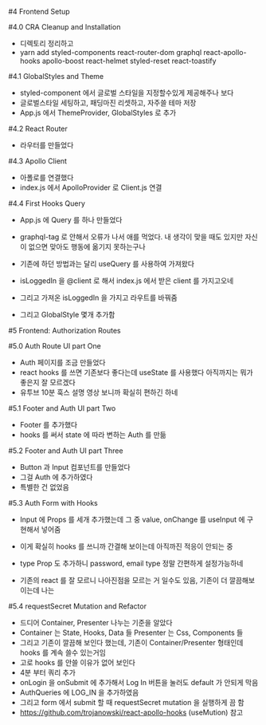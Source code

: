 #4 Frontend Setup

#4.0 CRA Cleanup and Installation

- 디렉토리 정리하고
- yarn add styled-components react-router-dom graphql react-apollo-hooks apollo-boost react-helmet styled-reset react-toastify

#4.1 GlobalStyles and Theme

- styled-component 에서 글로벌 스타일을 지정할수있게 제공해주나 보다
- 글로벌스타일 세팅하고, 패딩마진 리셋하고, 자주쓸 테마 저장
- App.js 에서 ThemeProvider, GlobalStyles 로 추가

#4.2 React Router

- 라우터를 만들었다

#4.3 Apollo Client

- 아폴로를 연결했다
- index.js 에서 ApolloProvider 로 Client.js 연결

#4.4 First Hooks Query

- App.js 에 Query 를 하나 만들었다
- graphql-tag 로 안해서 오류가 나서 애를 먹었다. 내 생각이 맞을 때도 있지만 자신이 없으면 맞아도 행동에 옮기지 못하는구나
- 기존에 하던 방법과는 달리 useQuery 를 사용하여 가져왔다
- isLoggedIn 을 @client 로 해서 index.js 에서 받은 client 를 가지고오네
- 그리고 가져온 isLoggedIn 을 가지고 라우트를 바꿔줌

- 그리고 GlobalStyle 몇개 추가함

#5 Frontend: Authorization Routes

#5.0 Auth Route UI part One

- Auth 페이지를 조금 만들었다
- react hooks 를 쓰면 기존보다 좋다는데 useState 를 사용했다 아직까지는 뭐가좋은지 잘 모르겠다
- 유투브 10분 훅스 설명 영상 보니까 확실히 편하긴 하네

#5.1 Footer and Auth UI part Two

- Footer 를 추가했다
- hooks 를 써서 state 에 따라 변하는 Auth 를 만듦

#5.2 Footer and Auth UI part Three

- Button 과 Input 컴포넌트를 만들었다
- 그걸 Auth 에 추가하였다
- 특별한 건 없었음

#5.3 Auth Form with Hooks

- Input 에 Props 를 세개 추가했는데 그 중 value, onChange 를 useInput 에 구현해서 넣어줌
- 이게 확실히 hooks 를 쓰니까 간결해 보이는데 아직까진 적응이 안되는 중

- type Prop 도 추가하니 password, email type 정말 간편하게 설정가능하네
- 기존의 react 를 잘 모르니 나아진점을 모르는 거 일수도 있음, 기존이 더 깔끔해보이는데 나는

#5.4 requestSecret Mutation and Refactor

- 드디어 Container, Presenter 나누는 기준을 알았다
- Container 는 State, Hooks, Data 들 Presenter 는 Css, Components 들
- 그리고 기존이 깔끔해 보인다 했는데, 기존이 Container/Presenter 형태인데 hooks 를 계속 쓸수 있는거임
- 고로 hooks 를 안쓸 이유가 없어 보인다
- 4분 부터 쿼리 추가
- onLogin 을 onSubmit 에 추가해서 Log In 버튼을 눌러도 default 가 안되게 막음
- AuthQueries 에 LOG_IN 을 추가하였음
- 그리고 form 에서 submit 할 때 requestSecret mutation 을 실행하게 끔 함
- https://github.com/trojanowski/react-apollo-hooks (useMution) 참고


